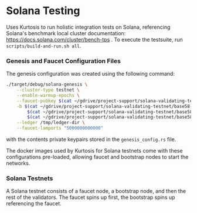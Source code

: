 Solana Testing
==============
Uses Kurtosis to run holistic integration tests on Solana, referencing Solana's benchmark local cluster documentation: https://docs.solana.com/cluster/bench-tps . To execute the testsuite, run `scripts/build-and-run.sh all`.

### Genesis and Faucet Configuration Files
The genesis configuration was created using the following command:

```bash
./target/debug/solana-genesis \
    --cluster-type testnet \
    --enable-warmup-epochs \
    --faucet-pubkey $(cat ~/gdrive/project-support/solana-validating-testnet/base58-keypairs/pubkey1.txt) \
    -b $(cat ~/gdrive/project-support/solana-validating-testnet/base58-keypairs/pubkey2.txt) \
        $(cat ~/gdrive/project-support/solana-validating-testnet/base58-keypairs/pubkey3.txt) \
        $(cat ~/gdrive/project-support/solana-validating-testnet/base58-keypairs/pubkey4.txt) \
    --ledger /tmp/ledger-dir \
    --faucet-lamports "5000000000000"
```
with the contents private keypairs stored in the `genesis_config.rs` file.

The docker images used by Kurtosis for Solana testnets come with these configurations pre-loaded, allowing faucet and bootstrap nodes to start the networks.

### Solana Testnets
A Solana testnet consists of a faucet node, a bootstrap node, and then the rest of the validators.
The faucet spins up first, the bootstrap spins up referencing the faucet.
